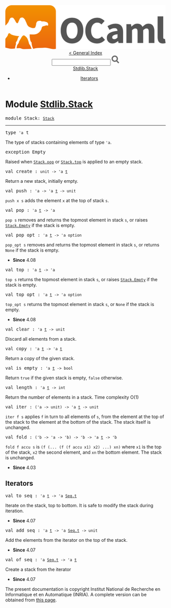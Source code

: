 <!-- ((! set title API !)) ((! set documentation !)) ((! set api !)) ((! set nobreadcrumb !)) -->
<div class="content api"><header><nav class="toc brand"><a class="brand" href="https://ocaml.org/"><img src="colour-logo-gray.svg" class="svg" alt="OCaml"></a></nav><nav class="toc"><a href="index.html">&lt; General Index</a><div class="api_search"><input type="text" name="apisearch" id="api_search" oninput="mySearch(false);" onkeypress="this.oninput();" onclick="this.oninput();" onpaste="this.oninput();">
<img src="search_icon.svg" alt="Search" class="svg" onclick="mySearch(false)"></div>
<div id="search_results"></div><div class="toc_title"><a href="#top">Stdlib.Stack</a></div><ul><li><a href="#1_Iterators">Iterators</a></li></ul></nav></header>

<h1>Module <a href="type_Stdlib.Stack.html">Stdlib.Stack</a></h1>

<pre><span id="MODULEStack"><span class="keyword">module</span> Stack</span>: <code class="type"><a href="Stack.html">Stack</a></code></pre><hr width="100%">

<pre><span id="TYPEt"><span class="keyword">type</span> <code class="type">'a</code> t</span> </pre>
<div class="info ">
<div class="info-desc">
<p>The type of stacks containing elements of type <code class="code"><span class="keywordsign">'</span>a</code>.</p>
</div>
</div>


<pre><span id="EXCEPTIONEmpty"><span class="keyword">exception</span> Empty</span></pre>
<div class="info ">
<div class="info-desc">
<p>Raised when <a href="Stack.html#VALpop"><code class="code"><span class="constructor">Stack</span>.pop</code></a> or <a href="Stack.html#VALtop"><code class="code"><span class="constructor">Stack</span>.top</code></a> is applied to an empty stack.</p>
</div>
</div>

<pre><span id="VALcreate"><span class="keyword">val</span> create</span> : <code class="type">unit -&gt; 'a <a href="Stack.html#TYPEt">t</a></code></pre><div class="info ">
<div class="info-desc">
<p>Return a new stack, initially empty.</p>
</div>
</div>

<pre><span id="VALpush"><span class="keyword">val</span> push</span> : <code class="type">'a -&gt; 'a <a href="Stack.html#TYPEt">t</a> -&gt; unit</code></pre><div class="info ">
<div class="info-desc">
<p><code class="code">push&nbsp;x&nbsp;s</code> adds the element <code class="code">x</code> at the top of stack <code class="code">s</code>.</p>
</div>
</div>

<pre><span id="VALpop"><span class="keyword">val</span> pop</span> : <code class="type">'a <a href="Stack.html#TYPEt">t</a> -&gt; 'a</code></pre><div class="info ">
<div class="info-desc">
<p><code class="code">pop&nbsp;s</code> removes and returns the topmost element in stack <code class="code">s</code>,
   or raises <a href="Stack.html#EXCEPTIONEmpty"><code class="code"><span class="constructor">Stack</span>.<span class="constructor">Empty</span></code></a> if the stack is empty.</p>
</div>
</div>

<pre><span id="VALpop_opt"><span class="keyword">val</span> pop_opt</span> : <code class="type">'a <a href="Stack.html#TYPEt">t</a> -&gt; 'a option</code></pre><div class="info ">
<div class="info-desc">
<p><code class="code">pop_opt&nbsp;s</code> removes and returns the topmost element in stack <code class="code">s</code>,
   or returns <code class="code"><span class="constructor">None</span></code> if the stack is empty.</p>
</div>
<ul class="info-attributes">
<li><b>Since</b> 4.08</li>
</ul>
</div>

<pre><span id="VALtop"><span class="keyword">val</span> top</span> : <code class="type">'a <a href="Stack.html#TYPEt">t</a> -&gt; 'a</code></pre><div class="info ">
<div class="info-desc">
<p><code class="code">top&nbsp;s</code> returns the topmost element in stack <code class="code">s</code>,
   or raises <a href="Stack.html#EXCEPTIONEmpty"><code class="code"><span class="constructor">Stack</span>.<span class="constructor">Empty</span></code></a> if the stack is empty.</p>
</div>
</div>

<pre><span id="VALtop_opt"><span class="keyword">val</span> top_opt</span> : <code class="type">'a <a href="Stack.html#TYPEt">t</a> -&gt; 'a option</code></pre><div class="info ">
<div class="info-desc">
<p><code class="code">top_opt&nbsp;s</code> returns the topmost element in stack <code class="code">s</code>,
   or <code class="code"><span class="constructor">None</span></code> if the stack is empty.</p>
</div>
<ul class="info-attributes">
<li><b>Since</b> 4.08</li>
</ul>
</div>

<pre><span id="VALclear"><span class="keyword">val</span> clear</span> : <code class="type">'a <a href="Stack.html#TYPEt">t</a> -&gt; unit</code></pre><div class="info ">
<div class="info-desc">
<p>Discard all elements from a stack.</p>
</div>
</div>

<pre><span id="VALcopy"><span class="keyword">val</span> copy</span> : <code class="type">'a <a href="Stack.html#TYPEt">t</a> -&gt; 'a <a href="Stack.html#TYPEt">t</a></code></pre><div class="info ">
<div class="info-desc">
<p>Return a copy of the given stack.</p>
</div>
</div>

<pre><span id="VALis_empty"><span class="keyword">val</span> is_empty</span> : <code class="type">'a <a href="Stack.html#TYPEt">t</a> -&gt; bool</code></pre><div class="info ">
<div class="info-desc">
<p>Return <code class="code"><span class="keyword">true</span></code> if the given stack is empty, <code class="code"><span class="keyword">false</span></code> otherwise.</p>
</div>
</div>

<pre><span id="VALlength"><span class="keyword">val</span> length</span> : <code class="type">'a <a href="Stack.html#TYPEt">t</a> -&gt; int</code></pre><div class="info ">
<div class="info-desc">
<p>Return the number of elements in a stack. Time complexity O(1)</p>
</div>
</div>

<pre><span id="VALiter"><span class="keyword">val</span> iter</span> : <code class="type">('a -&gt; unit) -&gt; 'a <a href="Stack.html#TYPEt">t</a> -&gt; unit</code></pre><div class="info ">
<div class="info-desc">
<p><code class="code">iter&nbsp;f&nbsp;s</code> applies <code class="code">f</code> in turn to all elements of <code class="code">s</code>,
   from the element at the top of the stack to the element at the
   bottom of the stack. The stack itself is unchanged.</p>
</div>
</div>

<pre><span id="VALfold"><span class="keyword">val</span> fold</span> : <code class="type">('b -&gt; 'a -&gt; 'b) -&gt; 'b -&gt; 'a <a href="Stack.html#TYPEt">t</a> -&gt; 'b</code></pre><div class="info ">
<div class="info-desc">
<p><code class="code">fold&nbsp;f&nbsp;accu&nbsp;s</code> is <code class="code">(f&nbsp;(...&nbsp;(f&nbsp;(f&nbsp;accu&nbsp;x1)&nbsp;x2)&nbsp;...)&nbsp;xn)</code>
    where <code class="code">x1</code> is the top of the stack, <code class="code">x2</code> the second element,
    and <code class="code">xn</code> the bottom element. The stack is unchanged.</p>
</div>
<ul class="info-attributes">
<li><b>Since</b> 4.03</li>
</ul>
</div>
<h2 id="1_Iterators">Iterators</h2>
<pre><span id="VALto_seq"><span class="keyword">val</span> to_seq</span> : <code class="type">'a <a href="Stack.html#TYPEt">t</a> -&gt; 'a <a href="Seq.html#TYPEt">Seq.t</a></code></pre><div class="info ">
<div class="info-desc">
<p>Iterate on the stack, top to bottom.
    It is safe to modify the stack during iteration.</p>
</div>
<ul class="info-attributes">
<li><b>Since</b> 4.07</li>
</ul>
</div>

<pre><span id="VALadd_seq"><span class="keyword">val</span> add_seq</span> : <code class="type">'a <a href="Stack.html#TYPEt">t</a> -&gt; 'a <a href="Seq.html#TYPEt">Seq.t</a> -&gt; unit</code></pre><div class="info ">
<div class="info-desc">
<p>Add the elements from the iterator on the top of the stack.</p>
</div>
<ul class="info-attributes">
<li><b>Since</b> 4.07</li>
</ul>
</div>

<pre><span id="VALof_seq"><span class="keyword">val</span> of_seq</span> : <code class="type">'a <a href="Seq.html#TYPEt">Seq.t</a> -&gt; 'a <a href="Stack.html#TYPEt">t</a></code></pre><div class="info ">
<div class="info-desc">
<p>Create a stack from the iterator</p>
</div>
<ul class="info-attributes">
<li><b>Since</b> 4.07</li>
</ul>
</div>

<div class="copyright">The present documentation is copyright Institut National de Recherche en Informatique et en Automatique (INRIA). A complete version can be obtained from <a href="http://caml.inria.fr/pub/docs/manual-ocaml/">this page</a>.</div></div>